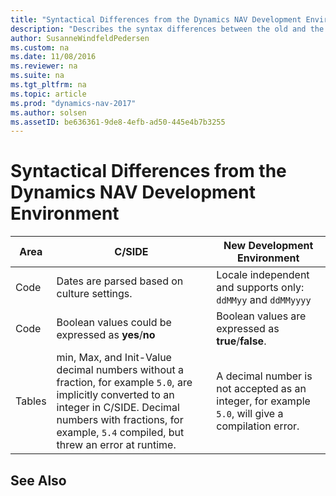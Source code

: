 ```yaml
---
title: "Syntactical Differences from the Dynamics NAV Development Environment"
description: "Describes the syntax differences between the old and the new development environment"
author: SusanneWindfeldPedersen
ms.custom: na
ms.date: 11/08/2016
ms.reviewer: na
ms.suite: na
ms.tgt_pltfrm: na
ms.topic: article
ms.prod: "dynamics-nav-2017"
ms.author: solsen
ms.assetID: be636361-9de8-4efb-ad50-445e4b7b3255
---
```


# Syntactical Differences from the Dynamics NAV Development Environment

|Area |C/SIDE|New Development Environment|
|---|------|---------------------------|
|Code|Dates are parsed based on culture settings.| Locale independent and supports only: ```ddMMyy``` and ```ddMMyyyy```|
|Code|Boolean values could be expressed as **yes**/**no**| Boolean values are expressed as **true**/**false**.|
|Tables|min, Max, and Init-Value decimal numbers without a fraction, for example ```5.0```, are implicitly converted to an integer in C/SIDE. Decimal numbers with fractions, for example, ```5.4``` compiled, but threw an error at runtime.|A decimal number is not accepted as an integer, for example ```5.0```, will give a compilation error.|


## See Also